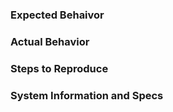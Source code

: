 ### Expected Behaivor

### Actual Behavior

### Steps to Reproduce

### System Information and Specs
